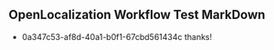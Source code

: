## OpenLocalization Workflow Test MarkDown
* 0a347c53-af8d-40a1-b0f1-67cbd561434c thanks!

<!--HONumber=Dec16_HO1-->


